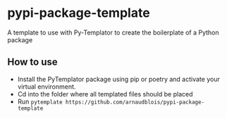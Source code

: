 # pypi-package-template

A template to use with Py-Templator to create the boilerplate of a Python package

## How to use

- Install the PyTemplator package using pip or poetry and activate your virtual environment.
- Cd into the folder where all templated files should be placed
- Run `pytemplate https://github.com/arnaudblois/pypi-package-template`
